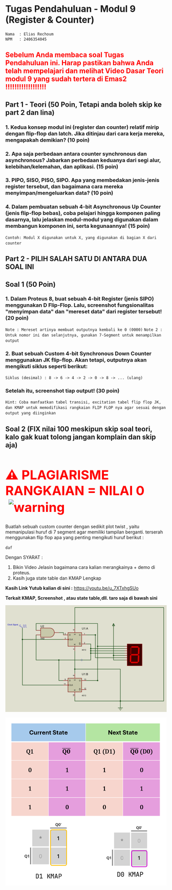 # Tugas Pendahuluan - Modul 9 (Register & Counter)

```
Nama  : Elias Rechoum
NPM   : 2406354045
```
<h2 style="color: red; font-weight:bold">
  Sebelum Anda membaca soal Tugas Pendahuluan ini. Harap pastikan bahwa Anda telah mempelajari dan melihat Video Dasar Teori modul 9 yang sudah tertera di Emas2 !!!!!!!!!!!!!!!!!!
</h2>


## Part 1 - Teori (50 Poin, Tetapi anda boleh skip ke part 2 dan lina)

### 1. Kedua konsep modul ini (register dan counter) relatif mirip dengan flip-flop dan latch. Jika ditinjau dari cara kerja mereka, mengapakah demikian? (10 poin)

### 2. Apa saja perbedaan antara counter synchronous dan asynchronous? Jabarkan perbedaan keduanya dari segi alur, kelebihan/kelemahan, dan aplikasi. (15 poin)

### 3. PIPO, SISO, PISO, SIPO. Apa yang membedakan jenis-jenis register tersebut, dan bagaimana cara mereka menyimpan/mengeluarkan data? (10 poin)

### 4. Dalam pembuatan sebuah 4-bit Asynchronous Up Counter (jenis flip-flop bebas), coba pelajari hingga komponen paling dasarnya, lalu jelaskan modul-modul yang digunakan dalam membangun komponen ini, serta kegunaannya! (15 poin)

`Contoh: Modul X digunakan untuk X, yang digunakan di bagian X dari counter`



## Part 2 - PILIH SALAH SATU DI ANTARA DUA SOAL INI

## Soal 1 (50 Poin)

### 1. Dalam Proteus 8, buat sebuah 4-bit Register (jenis SIPO) menggunakan D Flip-Flop. Lalu, screenshot fungsionalitas "menyimpan data" dan "mereset data" dari register tersebut! (20 poin)
`Note : Mereset artinya membuat outputnya kembali ke 0 (0000)`
`Note 2 : Untuk nomor ini dan selanjutnya, gunakan 7-Segment untuk menampilkan output`

### 2. Buat sebuah Custom 4-bit Synchronous Down Counter menggunakan JK flip-flop. Akan tetapi, outputnya akan mengikuti siklus seperti berikut:
`Siklus (desimal) : 8 -> 6 -> 4 -> 2 -> 0 -> 8 -> ... (ulang)`
### Setelah itu, screenshot tiap output! (30 poin)
`Hint: Coba manfaatkan tabel transisi, excitation tabel flip flop JK, dan KMAP untuk memodifikasi rangkaian FLIP FLOP nya agar sesuai dengan output yang diinginkan`


## Soal 2 (FIX nilai 100 meskipun skip soal teori, kalo gak kuat tolong jangan komplain dan skip aja)

<h1 style="color:red; font-weight:bold; font-size: 40px;">
  ⚠️ PLAGIARISME RANGKAIAN = NILAI 0
  <img src="https://pbs.twimg.com/tweet_video_thumb/GpENv86XsAAC4-5.jpg" alt="warning" style="height: 500px; vertical-align: middle; margin-left: 10px;">
</h1>


Buatlah sebuah custom counter dengan sedikit plot twist , yaitu memanipulasi huruf di 7 segment agar memiliki tampilan berganti. terserah menggunakan flip flop apa yang penting mengikuti huruf berikut :

`daf`



Dengan SYARAT : 
1. Bikin Video Jelasin bagaimana cara kalian merangkainya + demo di proteus. 
2. Kasih juga state table dan KMAP Lengkap

**Kasih Link Yutub kalian di sini :** <https://youtu.be/u_7XTxhgSUo>

**Terkait KMAP, Screenshot , atau state table,dll. taro saja di bawah sini**

![alt text](image-1.png)

![alt text](image.png)